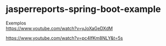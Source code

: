 # jasperreports-spring-boot-example  

Exemplos  
https://www.youtube.com/watch?v=yJoXaGeDXdM  

https://www.youtube.com/watch?v=pc4lfKm8NLY&t=5s  
